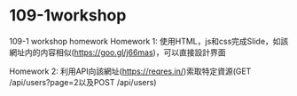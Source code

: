# 109-1workshop
109-1 workshop homework
Homework 1:
使用HTML，js和css完成Slide，如該網址内的内容相似(https://goo.gl/j66mas)，可以直接設計界面

Homework 2:
利用API向該網址(https://reqres.in/)索取特定資源(GET /api/users?page=2以及POST /api/users)
